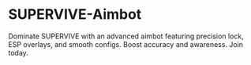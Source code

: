 # SUPERVIVE-Aimbot
Dominate SUPERVIVE with an advanced aimbot featuring precision lock, ESP overlays, and smooth configs. Boost accuracy and awareness. Join today.
